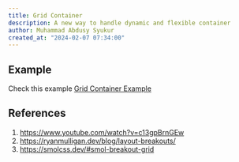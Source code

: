 ```yaml
---
title: Grid Container
description: A new way to handle dynamic and flexible container
author: Muhammad Abdusy Syukur
created_at: "2024-02-07 07:34:00"
---
```


## Example

Check this example [Grid Container Example](/examples/grid-container)

## References

1. <https://www.youtube.com/watch?v=c13gpBrnGEw>
2. <https://ryanmulligan.dev/blog/layout-breakouts/>
3. <https://smolcss.dev/#smol-breakout-grid>
